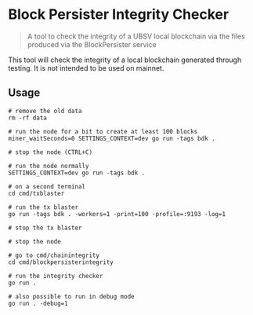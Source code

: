 # Block Persister Integrity Checker
> A tool to check the integrity of a UBSV local blockchain via the files produced via the BlockPersister service

This tool will check the integrity of a local blockchain generated through testing. It is not intended to be used on
mainnet.

## Usage

```shell
# remove the old data
rm -rf data

# run the node for a bit to create at least 100 blocks
miner_waitSeconds=0 SETTINGS_CONTEXT=dev go run -tags bdk .

# stop the node (CTRL+C)

# run the node normally
SETTINGS_CONTEXT=dev go run -tags bdk .

# on a second terminal
cd cmd/txblaster

# run the tx blaster
go run -tags bdk . -workers=1 -print=100 -profile=:9193 -log=1

# stop the tx blaster

# stop the node

# go to cmd/chainintegrity
cd cmd/blockpersisterintegrity

# run the integrity checker
go run .

# also possible to run in debug mode
go run . -debug=1
```

